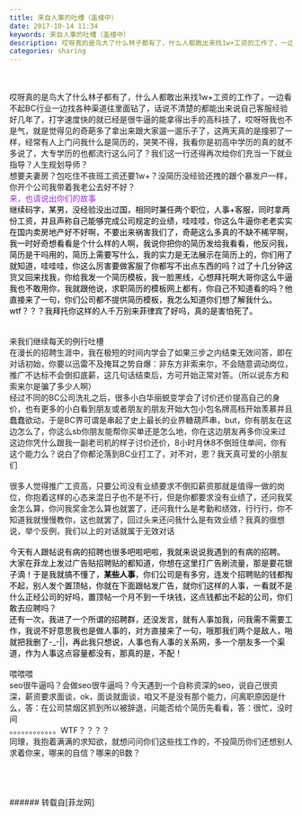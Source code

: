 ```yaml
---
title: 来自人事的吐槽（盖楼中）
date: 2017-10-14 11:34
keywords: 来自人事的吐槽（盖楼中）
description: 哎呀真的是鸟大了什么林子都有了，什么人都敢出来找1w+工资的工作了，一边看不起BC行业一边找各种渠道往里面钻了，话说不清楚的都能出来说自己客服经验好几年了，打字速度快的就已经是很牛逼的能拿得出手的高科技了，哎呀呀我也不是气，就是觉得见的奇葩多了拿出来跟大家遛一遛乐子了，这两天真的是撞邪了一样，经常有人上门问我什么是简历的，哭笑不得，我看你是初高中学历的真的就不多说了，大专学历的也都流行这么问了？我们这一行还得再次给你们充当一下就业指导？人生规划导师？想要夫妻房？包吃住不夜班工资还要1w+？没简历没经验还拽的跟个暴发户一样，你开个公司我带着我老公去好不好？来，也请说出你们的故事继续码字，某男，没经验没出过国，相同时兼任两个职位，人事+客服，同时拿两份工资，并且声称自己能够完成公司规定的业绩，哇哇哇，你这么牛逼你老老实实在国内卖房地产好不好啊，不要出来祸害我们了，奇葩这么多真的不缺不稀罕啊，我一时好奇想看看是个什么样的人啊，我说你把你的简历发给我看看，他反问我，简历是干吗用的，简历上需要写什么，我的实力是无法展示在简历上的，你们用了就知道，哇哇哇，你这么厉害要做客服了你都写不出点东西的吗？过了十几分钟这货又回来找我，你给我发一个简历模板，我一脸黑线，心想拜托啊大哥你这么牛逼我也不敢用你，我就跟他说，求职简历的模板网上都有，你自己不知道看的吗？他直接来了一句，你们公司都不提供简历模板，我怎么知道你们想了解我什么。wtf？？？我拜托你这样的人千万别来菲律宾了好吗，真的是害怕死了。来我们继续每天的例行吐槽在漫长的招聘生涯中，我在极短的时间内学会了如果三步之内结束无效问答，即在对话初始，你要以迅雷不及掩耳之势自爆：非东方非索来尔，不会随意调动岗位，推广不达标不会倒扣底薪，这几句话结束后，方可开始正常对答。（所以说东方和索来尔是骗了多少人啊）经过不同的BC公司洗礼之后，很多小白华丽蜕变学会了讨价还价提高自己的身价，也有更多的小白看到朋友或者朋友的朋友开始大包小包名牌高档开始羡慕并且蠢蠢欲动，于是BC界可谓是串起了史上最长的业界糖葫芦串，but，你有朋友在这边怎么了，你这么sb你朋友能帮你买单还是怎么地，你在这边朋友再多你没来过这边你凭什么跟我一副老司机的样子讨价还价，8小时月休8不倒班住单间，你有这个能力么？说白了你都沦落到BC业打工了，对不对，恩？我天真可爱的小朋友们很多人觉得推广工资高，只要公司没有业绩要求不倒扣薪资那就是值得一做的岗位，你抱着这样的心态来混日子也不是不行，但是你都要求没有业绩了，还问我奖金怎么算，你问我奖金怎么算也就罢了，还问我什么是考勤和绩效，行行行，你不知道我就慢慢教你，这也就罢了，回过头来还问我什么是有效业绩？我真的很想说，举个反例，我们以上的对话就属于无效对话今天有人跟帖说有病的招聘也很多吧啦吧啦，我就来说说我遇到的有病的招聘。大家在菲龙上发过广告贴招聘贴的都知道，你想在这里打广告刷流量，那是要花银子滴！于是我就搞不懂了，某些人事，你们公司是有多穷，连发个招聘贴的钱都掏不起，别人发个置顶帖，你就在下面跟帖发广告，就你们这样的人事，一看就不是什么正经公司的好吗，置顶帖一个月不到一千块钱，这点钱都出不起的公司，你们敢去应聘吗？还有一次，我进了一个所谓的招聘群，还没发言，就有人事加我，问我需不需要工作，我说不好意思我也是做人事的，对方直接来了一句，哦那我们两个是敌人，啪就把我删了-_-||，再此我只想说，人事也有人事的关系网，多一个朋友多一个渠道，作为人事这点容量都没有，那真的是，不配！喂喂喂seo很牛逼吗？会做seo很牛逼吗？今天遇到一个自称资深的seo，说自己很资深，薪资要求面谈，ok，面谈就面谈，咱又不是没有那个能力，问离职原因是什么，答：在公司禁烟区抓到所以被辞退，问能否给个简历先看看，答：很忙，没时间。。。。。。。。。。。。WTF？？？？同理，我抱着满满的求知欲，就想问问你们这些找工作的，不投简历你们还想别人求着你来，哪来的自信？哪来的B数？
categories: sharing
---
```

<td class="t_f" id="postmessage_928650">

<br/>
<br/>
哎呀真的是鸟大了什么林子都有了，什么人都敢出来找1w+工资的工作了，一边看不起BC行业一边找各种渠道往里面钻了，话说不清楚的都能出来说自己客服经验好几年了，打字速度快的就已经是很牛逼的能拿得出手的高科技了，哎呀呀我也不是气，就是觉得见的奇葩多了拿出来跟大家遛一遛乐子了，这两天真的是撞邪了一样，经常有人上门问我什么是简历的，哭笑不得，我看你是初高中学历的真的就不多说了，大专学历的也都流行这么问了？<img alt="" border="0" onclick="" onmouseover="" smilieid="91" src="static/image/smiley/qiubilong/12.gif"/>我们这一行还得再次给你们充当一下就业指导？人生规划导师？<br/>
想要夫妻房？包吃住不夜班工资还要1w+？没简历没经验还拽的跟个暴发户一样，你开个公司我带着我老公去好不好？<br/>
<img alt="" border="0" onclick="" onmouseover="" smilieid="97" src="static/image/smiley/qiubilong/15.gif"/><font color="#9932cc">来，也请说出你们的故事</font><br/>
<font color="#000000">继续码字，某男，没经验没出过国，相同时兼任两个职位，人事+客服，同时拿两份工资，并且声称自己能够完成公司规定的业绩，哇哇哇，你这么牛逼你老老实实在国内卖房地产好不好啊，不要出来祸害我们了，奇葩这么多真的不缺不稀罕啊，我一时好奇想看看是个什么样的人啊，我说你把你的简历发给我看看，他反问我，简历是干吗用的，简历上需要写什么，我的实力是无法展示在简历上的，你们用了就知道，哇哇哇，你这么厉害要做客服了你都写不出点东西的吗？过了十几分钟这货又回来找我，你给我发一个简历模板，我一脸黑线，心想拜托啊大哥你这么牛逼我也不敢用你，我就跟他说，求职简历的模板网上都有，你自己不知道看的吗？他直接来了一句，你们公司都不提供简历模板，我怎么知道你们想了解我什么。wtf？？？我拜托你这样的人千万别来菲律宾了好吗，真的是害怕死了。</font><br/>
<font color="#000000"><br/>
</font><br/>
<img alt="" border="0" onclick="" onmouseover="" smilieid="758" src="static/image/smiley/longwa/12.gif"/>来我们继续每天的例行吐槽<br/>
在漫长的招聘生涯中，我在极短的时间内学会了如果三步之内结束无效问答，即在对话初始，你要以迅雷不及掩耳之势自爆：非东方非索来尔，不会随意调动岗位，推广不达标不会倒扣底薪，这几句话结束后，方可开始正常对答。（所以说东方和索来尔是骗了多少人啊）<br/>
经过不同的BC公司洗礼之后，很多小白华丽蜕变学会了讨价还价提高自己的身价，也有更多的小白看到朋友或者朋友的朋友开始大包小包名牌高档开始羡慕并且蠢蠢欲动，于是BC界可谓是串起了史上最长的业界糖葫芦串，but，你有朋友在这边怎么了，你这么sb你朋友能帮你买单还是怎么地，你在这边朋友再多你没来过这边你凭什么跟我一副老司机的样子讨价还价，8小时月休8不倒班住单间，你有这个能力么？说白了你都沦落到BC业打工了，对不对，恩？我天真可爱的小朋友们<img alt="" border="0" onclick="" onmouseover="" smilieid="374" src="static/image/smiley/qq/1.gif"/><br/>
<br/>
很多人觉得推广工资高，只要公司没有业绩要求不倒扣薪资那就是值得一做的岗位，你抱着这样的心态来混日子也不是不行，但是你都要求没有业绩了，还问我奖金怎么算，你问我奖金怎么算也就罢了，还问我什么是考勤和绩效，行行行，你不知道我就慢慢教你，这也就罢了，回过头来还问我什么是有效业绩？我真的很想说，举个反例，我们以上的对话就属于无效对话<img alt="" border="0" onclick="" onmouseover="" smilieid="374" src="static/image/smiley/qq/1.gif"/><img alt="" border="0" onclick="" onmouseover="" smilieid="384" src="static/image/smiley/qq/37.gif"/><br/>
<br/>
<img alt="" border="0" onclick="" onmouseover="" smilieid="92" src="static/image/smiley/qiubilong/1.gif"/><font color="#000000">今天有人跟帖说有病的招聘也很多吧啦吧啦，我就来说说我遇到的有病的招聘。</font><br/>
<font color="#000000">大家在菲龙上发过广告贴招聘贴的都知道，你想在这里打广告刷流量，那是要花银子滴！于是我就搞不懂了，<strong>某些人事</strong>，你们公司是有多穷，连发个招聘贴的钱都掏不起，别人发个置顶帖，你就在下面跟帖发广告，就你们这样的人事，一看就不是什么正经公司的好吗，置顶帖一个月不到一千块钱，这点钱都出不起的公司，你们敢去应聘吗？</font><br/>
<font color="#000000">还有一次，我进了一个所谓的招聘群，还没发言，就有人事加我，问我需不需要工作，我说不好意思我也是做人事的，对方直接来了一句，哦那我们两个是敌人，啪就把我删了-_-||，再此我只想说，人事也有人事的关系网，多一个朋友多一个渠道，作为人事这点容量都没有，那真的是，不配！</font><font color="#000000"><br/>
</font><br/>
<img alt="" border="0" onclick="" onmouseover="" smilieid="92" src="static/image/smiley/qiubilong/1.gif"/>喂喂喂<br/>
seo很牛逼吗？会做seo很牛逼吗？今天遇到一个自称资深的seo，说自己很资深，薪资要求面谈，ok，面谈就面谈，咱又不是没有那个能力，问离职原因是什么，答：在公司禁烟区抓到所以被辞退，问能否给个简历先看看，答：很忙，没时间<br/>
。。。。。。。。。。。。WTF？？？？<br/>
同理，我抱着满满的求知欲，就想问问你们这些找工作的，不投简历你们还想别人求着你来，哪来的自信？哪来的B数？<br/>
<br/>
<br/>
<br/>
<br/>
</td>
###### 转载自[菲龙网]